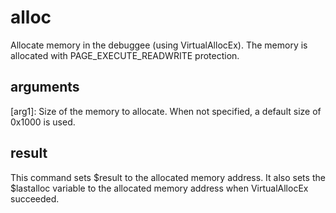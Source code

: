 # alloc

Allocate memory in the debuggee (using VirtualAllocEx). The memory is allocated with PAGE_EXECUTE_READWRITE protection.

## arguments

\[arg1\]: Size of the memory to allocate. When not specified, a default size of 0x1000 is used.

## result

This command sets $result to the allocated memory address. It also sets the $lastalloc variable to the allocated memory address when VirtualAllocEx succeeded.
